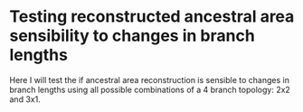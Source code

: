 # Testing reconstructed ancestral area sensibility to changes in branch lengths
Here I will test the if ancestral area reconstruction is sensible to changes in branch lengths using all possible combinations of a 4 branch topology: 2x2 and 3x1.
